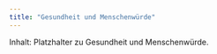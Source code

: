 ```yaml
---
title: "Gesundheit und Menschenwürde"
---
```


Inhalt: Platzhalter zu Gesundheit und Menschenwürde.
